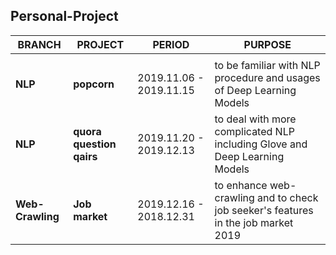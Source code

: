 ## Personal-Project

|BRANCH|PROJECT|PERIOD|PURPOSE|
|----|----|----|----|
|||||
|**NLP**|**popcorn**|2019.11.06 - 2019.11.15|to be familiar with NLP procedure and usages of Deep Learning Models|
|**NLP**|**quora question qairs**|2019.11.20 - 2019.12.13|to deal with more complicated NLP including Glove and Deep Learning Models |
|**Web-Crawling**|**Job market**|2019.12.16 - 2018.12.31|to enhance web-crawling and to check job seeker's features in the job market 2019|
